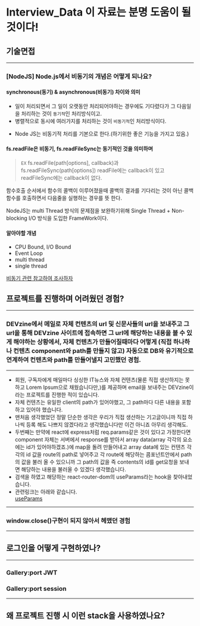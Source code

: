 # **Interview_Data** 이 자료는 분명 도움이 될 것이다!

## 기술면접

---

### [NodeJS] Node.js에서 비동기의 개념은 어떻게 되나요?

#### synchronous(동기) & asynchronous(비동기) 차이와 의미

- 일이 처리되면서 그 일이 오랫동안 처리되어야하는 경우에도 기다렸다가 그 다음일을 처리하는 것이 `동기적`인 처리방식이고.
- 병렬적으로 동시에 여러가지를 처리하는 것이 `비동기적`인 처리방식이다.
<!-- - 비동기는 효율적이지만 복잡하다. -->
- Node JS는 비동기적 처리를 기본으로 한다.(하기위한 좋은 기능을 가지고 있음.)

#### fs.readFile은 비동기, fs.readFileSync는 동기적인 것을 의미하며

> `EX` fs.readFile(path[options], callback)과 fs.readFileSync(path[options]) readFile에는 callback이 있고 readFileSync에는 callback이 없다.

함수호출 순서에서 함수의 콜백이 이루어졌을때 콜백의 결과를 기다리는 것이 아닌 콜백함수를 호출하면서 다음줄을 실행하는 경우를 뜻 한다.

NodeJS는 multi Thread 방식의 문제점을 보완하기위해 Single Thread + Non-blocking I/O 방식을 도입한 FrameWork이다.

#### 알아야할 개념

- CPU Bound, I/O Bound
- Event Loop
- multi thread
- single thread

[비동기 관련 참고하여 조사하자](https://qkraudghgh.github.io/node/2016/10/23/node-async.html)

## 프로젝트를 진행하며 어려웠던 경험?

---

### DEVzine에서 메일로 자체 컨텐츠의 url 및 신문사들의 url을 보내주고 그 url을 통해 DEVzine 사이트에 접속하면 그 url에 해당하는 내용을 볼 수 있게 해야하는 상황에서, 자체 컨텐츠가 만들어질때마다 어떻게 (직접 하나하나 컨텐츠 component와 path를 만들지 않고) 자동으로 DB와 유기적으로 연계하여 컨텐츠와 path를 만들어낼지 고민했던 경험.

---

- 회원, 구독자에게 매일마다 싱싱한 IT뉴스와 자체 컨텐츠(물론 직접 생산하지는 못하고 Lorem Ipsum으로 채웠습니다만,)를 제공하며 email을 보내주는 DEVzine이라는 프로젝트를 진행한 적이 있습니다.
- 자체 컨텐츠는 유일한 client의 path가 있어야했고, 그 path마다 다른 내용을 포함하고 있어야 했습니다.
- 맨처음 생각했었던 정말 단순한 생각은 우리가 직접 생산하는 기고글이니까 직접 하나씩 등록 해도 나쁘지 않겠다라고 생각했습니다만 이건 아니죠 아무리 생각해도.
- 두번째는 만약에 react에 express처럼 req.params같은 것이 있다고 가정한다면 component 자체는 서버에서 response를 받아서 array data(array 각각의 요소에는 id가 있어야하겠죠.)에 map을 돌려 만들어내고 array data에 있는 컨텐츠 각각의 id 값을 route의 path로 넣어주고 각 route에 해당하는 콤포넌트안에서 path의 값을 불러 올 수 있으니까 그 path의 값을 즉 contents의 id를 get요청을 보내면 해당하는 내용을 불러올 수 있겠다 생각했습니다.
- 검색을 하였고 해당하는 react-router-dom의 useParams라는 hook을 찾아내었습니다.
- 관련링크는 아래와 같습니다.  
  [useParams](https://reactrouter.com/web/example/url-params)

---

### window.close()구현이 되지 않아서 헤맸던 경험

---

## 로그인을 어떻게 구현하였나?

---

### Gallery:port JWT

### Gallery:port session

---

## 왜 프로젝트 진행 시 이런 stack을 사용하였나요?
